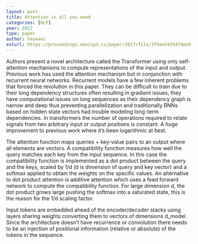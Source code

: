 ```yaml
---
layout: post
title: Attention is all you need
categories: [NLP]
year: 2017
type: paper
author: Vaswani
exturl: https://proceedings.neurips.cc/paper/2017/file/3f5ee243547dee91fbd053c1c4a845aa-Paper.pdf
---
```


Authors present a novel architecture called the Transformer using only self-attention mechanisms to compute representations of the input and output. Previous work has used the attention mechanism but in conjunction with recurrent neural networks. Recurrent models have a few inherent problems that forced the revolution in this paper. They can be difficult to train due to their long dependency structures often resulting in gradient issues, they have computational issues on long sequences as their dependency graph is narrow and deep thus preventing parallelization and traditionally RNNs based on hidden state vectors had trouble modeling long-term dependencies. In transformers the number of operations required to relate signals from two arbitrary input or output positions is constant. A huge improvement to previous work where it’s been logarithmic at best.

The attention function maps queries + key-value pairs to an output where all elements are vectors. A compatibility function measures how well the query matches each key from the input sequence. In this case the compatibility function is implemented as a dot product between the query and the keys, scaled by 1/d (d is dimension of query and key vector) and a softmax applied to obtain the weights on the specific values. An alternative to dot product attention is additive attention which uses a feed forward network to compute the compatibility function. For large dimension d, the dot product grows large pushing the softmax into a saturated state, this is the reason for the 1/d scaling factor. 

Input tokens are embedded ahead of the encoder/decoder stacks using layers sharing weights converting them to vectors of dimensions d_model. Since the architecture doesn’t have recurrence or convolution there needs to be an injection of positional information (relative or absolute) of the tokens in the sequence. 
